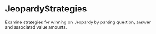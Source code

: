 # JeopardyStrategies
Examine strategies for winning on Jeopardy by parsing question, answer and associated value amounts.

